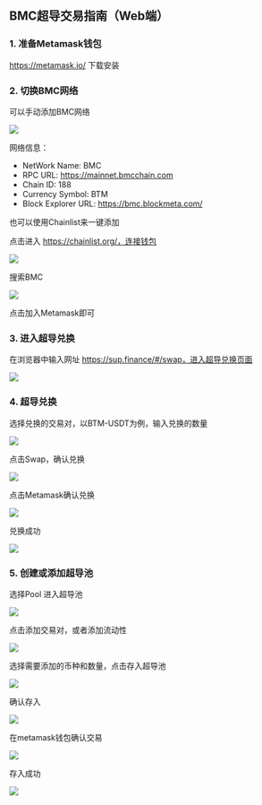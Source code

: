 ## BMC超导交易指南（Web端）

### 1. 准备Metamask钱包

https://metamask.io/ 下载安装

### 2. 切换BMC网络

可以手动添加BMC网络

![](../images/web-supertx/web-supertx1.png)

网络信息：

- NetWork Name: BMC
- RPC URL: https://mainnet.bmcchain.com
- Chain ID: 188
- Currency Symbol: BTM
- Block Explorer URL: https://bmc.blockmeta.com/

也可以使用Chainlist来一键添加

点击进入 https://chainlist.org/，连接钱包

![](../images/web-supertx/web-supertx2.png)

搜索BMC

![](../images/web-supertx/web-supertx3.png)

点击加入Metamask即可

### 3. 进入超导兑换

在浏览器中输入网址 https://sup.finance/#/swap，进入超导兑换页面

![](../images/web-supertx/web-supertx4.png)

### 4. 超导兑换

选择兑换的交易对，以BTM-USDT为例，输入兑换的数量

![](../images/web-supertx/web-supertx5.png)

点击Swap，确认兑换

![](../images/web-supertx/web-supertx6.png)

点击Metamask确认兑换

![](../images/web-supertx/web-supertx7.png)

兑换成功

![](../images/web-supertx/web-supertx8.png)

### 5. 创建或添加超导池

选择Pool 进入超导池

![](../images/web-supertx/web-supertx9.png)

点击添加交易对，或者添加流动性

![](../images/web-supertx/web-supertx10.png)

选择需要添加的币种和数量，点击存入超导池

![](../images/web-supertx/web-supertx11.png)

确认存入

![](../images/web-supertx/web-supertx12.png)

在metamask钱包确认交易

![](../images/web-supertx/web-supertx13.png)

存入成功

![](../images/web-supertx/web-supertx14.png)